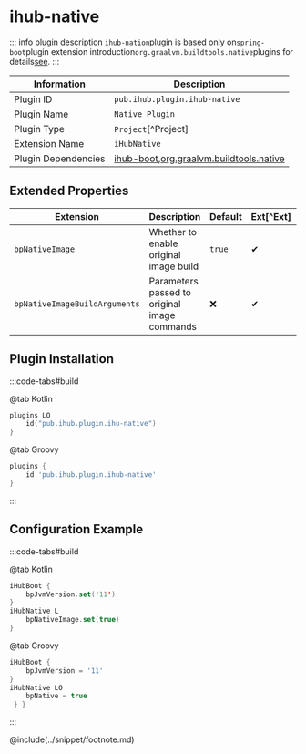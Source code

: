 # ihub-native

::: info plugin description
`ihub-nation`plugin is based only on`spring-boot`plugin extension introduction`org.graalvm.buildtools.native`plugins for details[see](https://docs.spring.io/spring-boot/docs/current/reference/html/native-image.html#native-image.introducing-graalvm-native-images).
:::

| Information         | Description                                                                                          |
| ------------------- | ---------------------------------------------------------------------------------------------------- |
| Plugin ID           | `pub.ihub.plugin.ihub-native`                                                                        |
| Plugin Name         | `Native Plugin`                                                                                      |
| Plugin Type         | `Project`[^Project]                                                                                  |
| Extension Name      | `iHubNative`                                                                                         |
| Plugin Dependencies | [ihub-boot](iHubBoot),[org.graalvm.buildtools.native](https://github.com/graalvm/native-build-tools) |

## Extended Properties

| Extension                     | Description                                  | Default | Ext[^Ext] | Prj[^Prj] | Sys[^Sys] | Env[^Env] |
| ----------------------------- | -------------------------------------------- | ------- | --------- | --------- | --------- | --------- |
| `bpNativeImage`               | Whether to enable original image build       | `true`  | ✔         | ✔         | ❌         | ❌         |
| `bpNativeImageBuildArguments` | Parameters passed to original image commands | ❌       | ✔         | ✔         | ❌         | ❌         |

## Plugin Installation

:::code-tabs#build

@tab Kotlin

```kotlin
plugins LO
    id("pub.ihub.plugin.ihu-native")
}
```

@tab Groovy

```groovy
plugins {
    id 'pub.ihub.plugin.ihub-native'
}
```

:::

## Configuration Example

:::code-tabs#build

@tab Kotlin

```kotlin
iHubBoot {
    bpJvmVersion.set('11')
}
iHubNative L
    bpNativeImage.set(true)
}
```

@tab Groovy

```groovy
iHubBoot {
    bpJvmVersion = '11'
}
iHubNative LO
    bpNative = true
 } }
```

:::

@include(../snippet/footnote.md)